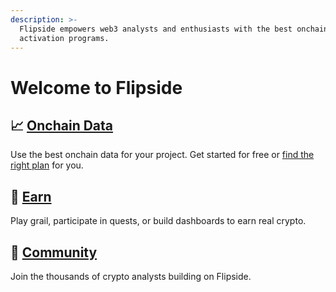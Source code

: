 ```yaml
---
description: >-
  Flipside empowers web3 analysts and enthusiasts with the best onchain data and
  activation programs.
---
```


# Welcome to Flipside

## 📈 [Onchain Data](welcome-to-flipside/data/)

Use the best onchain data for your project. Get started for free or [find the right plan](choose-your-flipside-plan/) for you.

## 🤑 [Earn](welcome-to-flipside/earn.md)

Play grail, participate in quests, or build dashboards to earn real crypto.

## 👥 [Community](<flipside-community/get-started (1).md>)

Join the thousands of crypto analysts building on Flipside.
